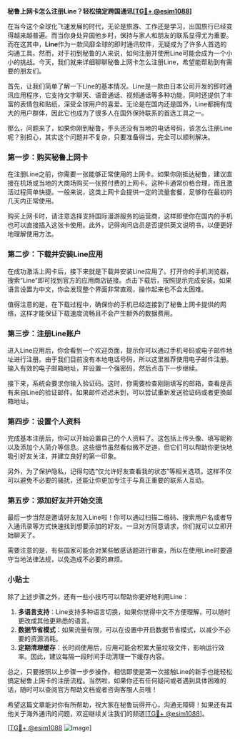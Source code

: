 **秘鲁上网卡怎么注册Line？轻松搞定跨国通讯[[TG💪+ @esim1088](https://t.me/s/esim1088)]**

在当今这个全球化飞速发展的时代，无论是旅游、工作还是学习，出国旅行已经变得越来越普遍。而当你身处异国他乡时，保持与家人和朋友的联系显得尤为重要。而在这其中，**Line**作为一款风靡全球的即时通讯软件，无疑成为了许多人首选的沟通工具。然而，对于初到秘鲁的人来说，如何注册并使用Line可能会成为一个小小的挑战。今天，我们就来详细聊聊秘鲁上网卡怎么注册Line，希望能帮助到有需要的朋友们。

首先，让我们简单了解一下Line的基本情况。Line是一款由日本公司开发的即时通讯应用程序，它支持文字聊天、语音通话、视频通话等多种功能，同时还提供了丰富的表情包和贴纸，深受全球用户的喜爱。无论是在国内还是国外，Line都拥有庞大的用户群体，因此它也成为了很多人在国外保持联系的首选工具之一。

那么，问题来了，如果你刚到秘鲁，手头还没有当地的电话号码，该怎么注册Line呢？别担心，其实这个问题并不复杂，只要准备得当，完全可以顺利解决。

### 第一步：购买秘鲁上网卡

在注册Line之前，你需要一张能够正常使用的上网卡。如果你刚抵达秘鲁，建议直接在机场或当地的大商场购买一张预付费的上网卡。这种卡通常价格合理，而且激活过程简单快捷。一般来说，这类上网卡会提供一定的流量套餐，足够你在最初的几天内正常使用。

购买上网卡时，请注意选择支持国际漫游服务的运营商，这样即使你在国内的手机也可以直接插入这张卡使用。此外，记得询问店员是否提供英文说明书，以便更好地理解使用方法。

### 第二步：下载并安装Line应用

在成功激活上网卡后，接下来就是下载并安装Line应用了。打开你的手机浏览器，搜索“Line”即可找到官方的应用商店链接。点击下载后，按照提示完成安装。如果语言设置为中文，你会发现整个界面非常直观，操作起来也不会太困难。

值得注意的是，在下载过程中，确保你的手机已经连接到了秘鲁上网卡提供的网络，这样才能保证下载速度流畅且不会产生额外的数据费用。

### 第三步：注册Line账户

进入Line应用后，你会看到一个欢迎页面，提示你可以通过手机号码或电子邮件地址进行注册。由于我们目前没有本地电话号码，所以这里推荐使用电子邮件注册。输入有效的电子邮箱地址，并设置一个强密码，然后点击下一步继续。

接下来，系统会要求你输入验证码。这时，你需要检查刚刚填写的邮箱，查看是否有来自Line的验证邮件。如果邮件迟迟未到，可以尝试重新发送验证码或者更换邮箱地址。

### 第四步：设置个人资料

完成基本注册后，你可以开始设置自己的个人资料了。这包括上传头像、填写昵称以及添加个人简介等信息。这些细节虽然看似微不足道，但它们可以帮助你更快地吸引好友关注，并建立良好的第一印象。

另外，为了保护隐私，记得勾选“仅允许好友查看我的状态”等相关选项。这样不仅可以避免不必要的骚扰，还能让你更加专注于与真正重要的联系人互动。

### 第五步：添加好友并开始交流

最后一步当然是邀请好友加入Line啦！你可以通过扫描二维码、搜索用户名或者导入通讯录等方式快速找到想要添加的好友。一旦对方同意请求，你们就可以立即开始聊天了。

需要注意的是，有些国家可能会对某些敏感话题进行审查，所以在使用Line时要遵守当地法律法规，以免造成不必要的麻烦。

### 小贴士

除了上述步骤之外，还有一些小技巧可以帮助你更好地利用Line：

1. **多语言支持**：Line支持多种语言切换，如果你觉得中文不方便理解，可以随时更改成其他更熟悉的语言。
2. **数据节省模式**：如果流量有限，可以在设置中开启数据节省模式，以减少不必要的资源消耗。
3. **定期清理缓存**：长时间使用后，应用可能会积累大量垃圾文件，影响运行效率。因此，建议每隔一段时间手动清理一下缓存内容。

总之，只要按照以上步骤一步步操作，相信即使是第一次接触Line的新手也能轻松搞定秘鲁上网卡的注册流程。当然啦，如果你还有任何疑问或者遇到具体困难的话，随时可以查阅官方帮助文档或者咨询客服人员哦！

希望这篇文章能对你有所帮助，祝大家在秘鲁玩得开心，沟通无障碍！如果还有其他关于海外通讯的问题，欢迎继续关注我们的频道[[TG💪+ @esim1088](https://t.me/s/esim1088)]。

[[TG💪+ @esim1088](https://t.me/s/esim1088) ![Image](https://i.postimg.cc/4NQfJmqS/Snipaste-2025-05-13-00-14-12.png)]